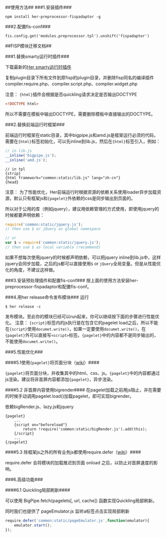 ##使用方法##
###1.安装插件###
```
npm install her-preprocessor-fispadaptor -g
```

###2.配置fis-conf###
```
fis.config.get('modules.preprocessor.tpl').unshift('fispadaptor')
```

##FISP模块迁移文档##

###1.替换smarty运行时插件###

下载最新的[Her smarty运行时插件](http://gitlab.baidu.com/hao123-fe/her-smarty-plugin/tree/master)

复制plugin目录下所有文件到原fisp的plugin目录，并删除fisp同名的编译插件compiler.require.php、compiler.script.php、compiler.widget.php

注意：
`{html}`插件会根据是否quickling请求决定是否输出DOCTYPE
```html
<!DOCTYPE html>
```
所以不需要在模板中输出DOCTYPE，需要删除模板中直接输出的DOCTYPE。

###2.替换前端运行时框架###

前端运行时框架在static目录，其中bigpipe.js和amd.js是框架运行必须的代码，需要在`{html}`标签初始化，可以先inline到lib.js，然后在`{html}`标签引入，例如：

```javascript
// in lib.js
__inline('bigpipe.js');
__inline('amd.js');
```
```smarty
// in tpl
{strip}
{html framework="common:static/lib.js" lang="zh-cn"}
{head}
```
注意：
为了性能优化，Her前端运行时根据资源的依赖关系使用loader异步加载资源，默认只有框架js和`{pagelet}`外依赖的css是同步输出到页面的。

所以对于公用的库（例如jquery），建议用依赖管理的方式使用，即使用jquery的时候都要声明依赖：
```javascript
require('common:static/jquery.js');
// then use $ or jQuery as global namespace

// or
var $ = require('common:static/jquery.js');
// then use $ as local variable (recommend)
```

如果不想每次使用jquery的时候都声明依赖，可以把jquery inline到lib.js中，这样jquery会同步加载，之后的js都可以直接使用`$` or `jQuery`全局变量。但是从性能优化的角度，不建议这样做。

###3.安装预处理插件和配置fis-conf###
按上面的使用方法安装her-preprocessor-fispadaptor和配置fis-conf。

###4.用her release命令发布模块###
运行
```
$ her release -c
```
发布模块。至此你的模块已经可以run起来，你可以继续按下面的步骤进行性能优化。
注意：
`{script}`标签内的js执行是在包含它的pagelet load之后，所以不能在`{script}`使用`documet.write()`，如果一定要使用`documet.write()`，在`{pagelet}`外可以直接写`<script>`标签。`{pagelet}`中的内容都不是同步输出的，不能使用`documet.write()`。


###5.性能优化###

####5.1使用`{pagelet}`将页面分块（[wiki](https://github.com/hao123-fe/her/wiki/03-01.Smarty%E6%A8%A1%E6%9D%BF)）####

`{pagelet}`将页面分块，并收集其中的html、css、js。`{pagelet}`中的内容都通过js渲染。建议将非首屏内容都添加`{pagelet}`，异步渲染。

####5.2 非首屏内容使用bigrender####
在pagelet加载之前用js阻止，并在需要的时候手动调用pagelet.load()加载pagelet，即可实现bigrender。

依赖bigRender.js、lazy.js和jquery
```smarty
{pagelet}
	...
	{script on="beforeload"}
		return !require('common:static/bigRender.js').add(this);
	{/script}
	...
{/pagelet}
```

####5.3 除框架js之外的所有业务js都使用require.defer（[wiki](https://github.com/hao123-fe/her/wiki/03-02.Javascript)）####

require.defer 会将模块的加载推迟到页面 onload 之后，以防止对首屏速度的影响。

###6.高级功能###

####6.1 Quickling局部刷新####

可以使用 BigPipe.fetch(pagelets[, url, cache]) 函数实现Quickling局部刷新。

同时我们也提供了 pageEmulator.js 监听a标签点击实现局部刷新
```javascript
require.defer('common:static/pageEmulator.js',function(emulator){
    emulator.start();
});
```


